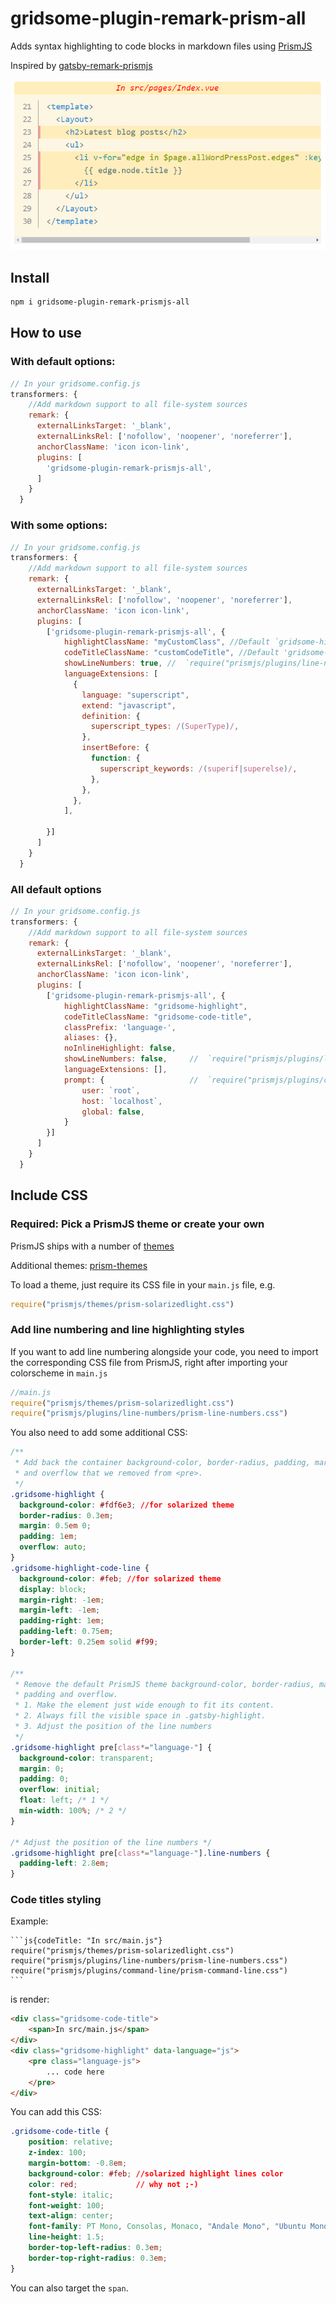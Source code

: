 # gridsome-plugin-remark-prism-all

Adds syntax highlighting to code blocks in markdown files using [PrismJS](https://prismjs.com/)

Inspired by [gatsby-remark-prismjs](https://github.com/gatsbyjs/gatsby/tree/master/packages/gatsby-remark-prismjs)

![example](https://github.com/DavidCouronne/gridsome-plugin-remark-prismjs-all/blob/master/snapshots/snapshot.png?raw=true)

## Install

```bash
npm i gridsome-plugin-remark-prismjs-all
```

## How to use

### With default options:

```js
// In your gridsome.config.js
transformers: {
    //Add markdown support to all file-system sources
    remark: {
      externalLinksTarget: '_blank',
      externalLinksRel: ['nofollow', 'noopener', 'noreferrer'],
      anchorClassName: 'icon icon-link',
      plugins: [
        'gridsome-plugin-remark-prismjs-all',
      ]
    }
  }
```

### With some options:

```js
// In your gridsome.config.js
transformers: {
    //Add markdown support to all file-system sources
    remark: {
      externalLinksTarget: '_blank',
      externalLinksRel: ['nofollow', 'noopener', 'noreferrer'],
      anchorClassName: 'icon icon-link',
      plugins: [
        ['gridsome-plugin-remark-prismjs-all', {
            highlightClassName: "myCustomClass", //Default `gridsome-highlight`
            codeTitleClassName: "customCodeTitle", //Default 'gridsome-code-title'
            showLineNumbers: true, //  `require("prismjs/plugins/line-numbers/prism-line-numbers.css");`
            languageExtensions: [
              {
                language: "superscript",
                extend: "javascript",
                definition: {
                  superscript_types: /(SuperType)/,
                },
                insertBefore: {
                  function: {
                    superscript_keywords: /(superif|superelse)/,
                  },
                },
              },
            ],

        }]
      ]
    }
  }
```

### All default options

```js
// In your gridsome.config.js
transformers: {
    //Add markdown support to all file-system sources
    remark: {
      externalLinksTarget: '_blank',
      externalLinksRel: ['nofollow', 'noopener', 'noreferrer'],
      anchorClassName: 'icon icon-link',
      plugins: [
        ['gridsome-plugin-remark-prismjs-all', {
            highlightClassName: "gridsome-highlight",
            codeTitleClassName: "gridsome-code-title",
            classPrefix: 'language-',
            aliases: {},
            noInlineHighlight: false,
            showLineNumbers: false,     //  `require("prismjs/plugins/line-numbers/prism-line-numbers.css");`
            languageExtensions: [],
            prompt: {                   //  `require("prismjs/plugins/command-line/prism-command-line.css");`
                user: `root`,
                host: `localhost`,
                global: false,
            }
        }]
      ]
    }
  }
```



## Include CSS

### Required: Pick a PrismJS theme or create your own

PrismJS ships with a number of [themes](https://github.com/PrismJS/prism/tree/1d5047df37aacc900f8270b1c6215028f6988eb1/themes)

Additional themes: [prism-themes](https://github.com/PrismJS/prism-themes)

To load a theme, just require its CSS file in your `main.js` file, e.g.

```js
require("prismjs/themes/prism-solarizedlight.css")
```

### Add line numbering and line highlighting styles

If you want to add line numbering alongside your code, you need to import the corresponding CSS file from PrismJS, right after importing your colorscheme in `main.js`

```js
//main.js
require("prismjs/themes/prism-solarizedlight.css")
require("prismjs/plugins/line-numbers/prism-line-numbers.css")
```

You also need to add some additional CSS:

```css
/**
 * Add back the container background-color, border-radius, padding, margin
 * and overflow that we removed from <pre>.
 */
.gridsome-highlight {
  background-color: #fdf6e3; //for solarized theme
  border-radius: 0.3em;
  margin: 0.5em 0;
  padding: 1em;
  overflow: auto;
}
.gridsome-highlight-code-line {
  background-color: #feb; //for solarized theme
  display: block;
  margin-right: -1em;
  margin-left: -1em;
  padding-right: 1em;
  padding-left: 0.75em;
  border-left: 0.25em solid #f99;
}

/**
 * Remove the default PrismJS theme background-color, border-radius, margin,
 * padding and overflow.
 * 1. Make the element just wide enough to fit its content.
 * 2. Always fill the visible space in .gatsby-highlight.
 * 3. Adjust the position of the line numbers
 */
.gridsome-highlight pre[class*="language-"] {
  background-color: transparent;
  margin: 0;
  padding: 0;
  overflow: initial;
  float: left; /* 1 */
  min-width: 100%; /* 2 */
}

/* Adjust the position of the line numbers */
.gridsome-highlight pre[class*="language-"].line-numbers {
  padding-left: 2.8em;
}

```

### Code titles styling

Example:

``````
```js{codeTitle: "In src/main.js"}
require("prismjs/themes/prism-solarizedlight.css")
require("prismjs/plugins/line-numbers/prism-line-numbers.css")
require("prismjs/plugins/command-line/prism-command-line.css")
```
``````

is render:

```html
<div class="gridsome-code-title">
    <span>In src/main.js</span>
</div>
<div class="gridsome-highlight" data-language="js">
    <pre class="language-js">
        ... code here
    </pre>
</div>
```

You can add this CSS:

```css
.gridsome-code-title {
	position: relative;
	z-index: 100;
    margin-bottom: -0.8em;
    background-color: #feb; //solarized highlight lines color
    color: red;             // why not ;-)
    font-style: italic;
    font-weight: 100;
    text-align: center;
    font-family: PT Mono, Consolas, Monaco, "Andale Mono", "Ubuntu Mono", monospace;
	line-height: 1.5;	
    border-top-left-radius: 0.3em;
    border-top-right-radius: 0.3em;	
}
```

You can also target the `span`.


